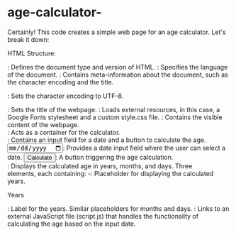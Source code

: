 # age-calculator-
Certainly! This code creates a simple web page for an age calculator. Let's break it down:

HTML Structure:
<!DOCTYPE html>: Defines the document type and version of HTML.

<html lang="en">: Specifies the language of the document.

<head>: Contains meta-information about the document, such as the character encoding and the title.

<meta charset="UTF-8">: Sets the character encoding to UTF-8.
<title>CodePen - Age Calculator</title>: Sets the title of the webpage.
<link>: Loads external resources, in this case, a Google Fonts stylesheet and a custom style.css file.
<body>: Contains the visible content of the webpage.

<div class="container">: Acts as a container for the calculator.
<div class="input-wrapper">: Contains an input field for a date and a button to calculate the age.
<input type="date" id="date-input" />: Provides a date input field where the user can select a date.
<button id="calc-age-btn">Calculate</button>: A button triggering the age calculation.
<div class="output-wrapper">: Displays the calculated age in years, months, and days.
Three <div> elements, each containing:
<span id="years">-</span>: Placeholder for displaying the calculated years.
<p>Years</p>: Label for the years.
Similar placeholders for months and days.
<script src="./script.js"></script>: Links to an external JavaScript file (script.js) that handles the functionality of calculating the age based on the input date.
